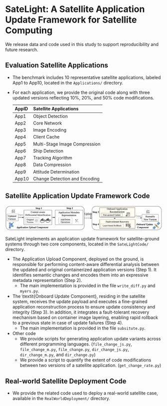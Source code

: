 # SateLight: A Satellite Application Update Framework for Satellite Computing


 We release data and code used in this study to support reproducibility and future research.

 ## Evaluation Satellite Applications

 - The benchmark includes 10 representative satellite applications, labeled App1 to App10, located in the `Applications/` directory.
 - For each application, we provide the original code along with three updated versions reflecting 10%, 20%, and 50% code modifications.
    
    | AppID | Satellite Applications        |
    | ----- | ----------------------------- |
    | App1  | Object Detection              |
    | App2  | Core Network                  |
    | App3  | Image Encoding                |
    | App4  | Client Cache                  |
    | App5  | Multi-Stage Image Compression |
    | App6  | Ship Detection                |
    | App7  | Tracking Algorithm            |
    | App8  | Data Compression              |
    | App9  | Attitude Determination        |
    | App10 | Change Detection and Encoding |


 ## Satellite Application Update Framework Code

![alt text](image.png)

 SateLight implements an application update framework for satellite-ground systems through two core components, located in the `SateLightCode/` directory.
 - The Application Upload Component, deployed on the ground, is responsible for performing content-aware differential analysis between the updated and original containerized application versions (Step 1). It identifies semantic changes and encodes them into an expressive metadata representation (Step 2). 
    - The main implementation is provided in the file `write_diff.py` and `myers.py`.
 - The \textit{Onboard Update Component}, residing in the satellite system, receives the update payload and executes a fine-grained application reconstruction process to ensure update consistency and integrity (Step 3). In addition, it integrates a fault-tolerant recovery mechanism based on container image layering, enabling rapid rollback to a previous state in case of update failures (Step 4).
    - The main implementation is provided in the file `subsitute.py`.
- Other code
    - We provide scripts for generating application update variants across different programming languages. (`file_change_js.py`, `file_change_m.py`, `file_change.py`, `dir_change_js.py`, `dir_change_m.py`, and `dir_change.py`)
    - We provide a script to quantify the extent of code modifications between two versions of a satellite application. (`get_change_rate.py`)


## Real-world Satellite Deployment Code

- We provide the related code used to deploy a real-world satellite case, available in the `RealWorldDeployment/` directory.